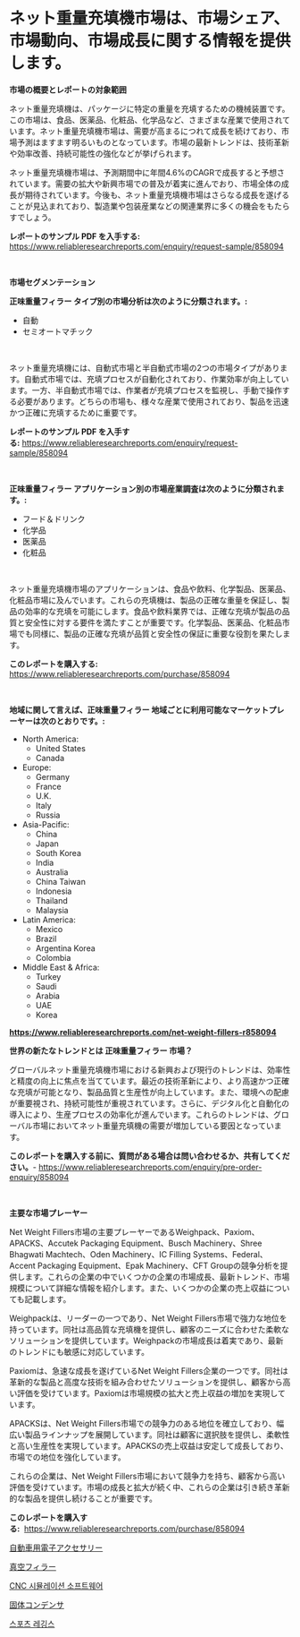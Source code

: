 <p><h1>ネット重量充填機市場は、市場シェア、市場動向、市場成長に関する情報を提供します。</h1></p><p><strong>市場の概要とレポートの対象範囲</strong></p>
<p><p>ネット重量充填機は、パッケージに特定の重量を充填するための機械装置です。この市場は、食品、医薬品、化粧品、化学品など、さまざまな産業で使用されています。ネット重量充填機市場は、需要が高まるにつれて成長を続けており、市場予測はますます明るいものとなっています。市場の最新トレンドは、技術革新や効率改善、持続可能性の強化などが挙げられます。</p><p>ネット重量充填機市場は、予測期間中に年間4.6%のCAGRで成長すると予想されています。需要の拡大や新興市場での普及が着実に進んでおり、市場全体の成長が期待されています。今後も、ネット重量充填機市場はさらなる成長を遂げることが見込まれており、製造業や包装産業などの関連業界に多くの機会をもたらすでしょう。</p></p>
<p><strong>レポートのサンプル PDF を入手する:</strong> <a href="https://www.reliableresearchreports.com/enquiry/request-sample/858094">https://www.reliableresearchreports.com/enquiry/request-sample/858094</a></p>
<p>&nbsp;</p>
<p><strong>市場セグメンテーション</strong></p>
<p><strong>正味重量フィラー タイプ別の市場分析は次のように分類されます。:</strong></p>
<p><ul><li>自動</li><li>セミオートマチック</li></ul></p>
<p>&nbsp;</p>
<p><p>ネット重量充填機には、自動式市場と半自動式市場の2つの市場タイプがあります。自動式市場では、充填プロセスが自動化されており、作業効率が向上しています。一方、半自動式市場では、作業者が充填プロセスを監視し、手動で操作する必要があります。どちらの市場も、様々な産業で使用されており、製品を迅速かつ正確に充填するために重要です。</p></p>
<p><strong>レポートのサンプル PDF を入手する:</strong>&nbsp;<a href="https://www.reliableresearchreports.com/enquiry/request-sample/858094">https://www.reliableresearchreports.com/enquiry/request-sample/858094</a></p>
<p>&nbsp;</p>
<p><strong> 正味重量フィラー アプリケーション別の市場産業調査は次のように分類されます。:</strong></p>
<p><ul><li>フード＆ドリンク</li><li>化学品</li><li>医薬品</li><li>化粧品</li></ul></p>
<p>&nbsp;</p>
<p><p>ネット重量充填機市場のアプリケーションは、食品や飲料、化学製品、医薬品、化粧品市場に及んでいます。これらの充填機は、製品の正確な重量を保証し、製品の効率的な充填を可能にします。食品や飲料業界では、正確な充填が製品の品質と安全性に対する要件を満たすことが重要です。化学製品、医薬品、化粧品市場でも同様に、製品の正確な充填が品質と安全性の保証に重要な役割を果たします。</p></p>
<p><strong>このレポートを購入する:</strong>&nbsp; <a href="https://www.reliableresearchreports.com/purchase/858094">https://www.reliableresearchreports.com/purchase/858094</a></p>
<p>&nbsp;</p>
<p><strong>地域に関して言えば、正味重量フィラー 地域ごとに利用可能なマーケットプレーヤーは次のとおりです。:</strong></p>
<p><ul>
    <li>
        North America:
        <ul>
            <li>United States</li>
            <li>Canada</li>
        </ul>
    </li>
    <li>
        Europe:
        <ul>
            <li>Germany</li>
            <li>France</li>
            <li>U.K.</li>
            <li>Italy</li>
            <li>Russia</li>
        </ul>
    </li>
    <li>
        Asia-Pacific:
        <ul>
            <li>China</li>
            <li>Japan</li>
            <li>South Korea</li>
            <li>India</li>
            <li>Australia</li>
            <li>China Taiwan</li>
            <li>Indonesia</li>
            <li>Thailand</li>
            <li>Malaysia</li>
        </ul>
    </li>
    <li>
        Latin America:
        <ul>
            <li>Mexico</li>
            <li>Brazil</li>
            <li>Argentina Korea</li>
            <li>Colombia</li>
        </ul>
    </li>
    <li>
        Middle East & Africa:
        <ul>
            <li>Turkey</li>
            <li>Saudi</li>
            <li>Arabia</li>
            <li>UAE</li>
            <li>Korea</li>
        </ul>
    </li>
    </ul></p>
<p><strong><a href="https://www.reliableresearchreports.com/net-weight-fillers-r858094">https://www.reliableresearchreports.com/net-weight-fillers-r858094</a></strong>&nbsp;</p>
<p><strong>世界の新たなトレンドとは 正味重量フィラー 市場？</strong></p>
<p><p>グローバルネット重量充填機市場における新興および現行のトレンドは、効率性と精度の向上に焦点を当てています。最近の技術革新により、より高速かつ正確な充填が可能となり、製品品質と生産性が向上しています。また、環境への配慮が重要視され、持続可能性が重視されています。さらに、デジタル化と自動化の導入により、生産プロセスの効率化が進んでいます。これらのトレンドは、グローバル市場においてネット重量充填機の需要が増加している要因となっています。</p></p>
<p><strong>このレポートを購入する前に、質問がある場合は問い合わせるか、共有してください。</strong>- <a href="https://www.reliableresearchreports.com/enquiry/pre-order-enquiry/858094">https://www.reliableresearchreports.com/enquiry/pre-order-enquiry/858094</a></p>
<p>&nbsp;</p>
<p><strong>主要な市場プレーヤー</strong></p>
<p><p>Net Weight Fillers市場の主要プレーヤーであるWeighpack、Paxiom、APACKS、Accutek Packaging Equipment、Busch Machinery、Shree Bhagwati Machtech、Oden Machinery、IC Filling Systems、Federal、Accent Packaging Equipment、Epak Machinery、CFT Groupの競争分析を提供します。これらの企業の中でいくつかの企業の市場成長、最新トレンド、市場規模について詳細な情報を紹介します。また、いくつかの企業の売上収益についても記載します。</p><p>Weighpackは、リーダーの一つであり、Net Weight Fillers市場で強力な地位を持っています。同社は高品質な充填機を提供し、顧客のニーズに合わせた柔軟なソリューションを提供しています。Weighpackの市場成長は着実であり、最新のトレンドにも敏感に対応しています。</p><p>Paxiomは、急速な成長を遂げているNet Weight Fillers企業の一つです。同社は革新的な製品と高度な技術を組み合わせたソリューションを提供し、顧客から高い評価を受けています。Paxiomは市場規模の拡大と売上収益の増加を実現しています。</p><p>APACKSは、Net Weight Fillers市場での競争力のある地位を確立しており、幅広い製品ラインナップを展開しています。同社は顧客に選択肢を提供し、柔軟性と高い生産性を実現しています。APACKSの売上収益は安定して成長しており、市場での地位を強化しています。</p><p>これらの企業は、Net Weight Fillers市場において競争力を持ち、顧客から高い評価を受けています。市場の成長と拡大が続く中、これらの企業は引き続き革新的な製品を提供し続けることが重要です。</p></p>
<p><strong>このレポートを購入する:</strong>&nbsp;&nbsp;<a href="https://www.reliableresearchreports.com/purchase/858094">https://www.reliableresearchreports.com/purchase/858094</a></p>
<p><p><a href="https://medium.com/@luckeycorbin/%E8%87%AA%E5%8B%95%E8%BB%8A%E7%94%A8%E9%9B%BB%E5%AD%90%E3%82%A2%E3%82%AF%E3%82%BB%E3%82%B5%E3%83%AA%E3%83%BC%E5%B8%82%E5%A0%B4%E3%81%AE%E8%A6%8F%E6%A8%A1-cagr-%E3%83%88%E3%83%AC%E3%83%B3%E3%83%892024%E5%B9%B4%E3%81%8B%E3%82%892030%E5%B9%B4-5743d8d04762">自動車用電子アクセサリー</a></p><p><a href="https://github.com/SarahFahey88/Market-Research-Report-List-1/blob/main/703486421709.md">真空フィラー</a></p><p><a href="https://medium.com/@maksymilianbaran1901/2024%EB%85%84%EB%B6%80%ED%84%B0-2031%EB%85%84%EA%B9%8C%EC%A7%80-%EC%98%88%EC%B8%A1%EB%90%9C-cnc-%EC%8B%9C%EB%AE%AC%EB%A0%88%EC%9D%B4%EC%85%98-%EC%86%8C%ED%94%84%ED%8A%B8%EC%9B%A8%EC%96%B4-%EC%8B%9C%EC%9E%A5-%EB%8F%99%ED%96%A5%EA%B3%BC-%EC%8B%9C%EC%9E%A5-%EB%B6%84%EC%84%9D-af815388c328">CNC 시뮬레이션 소프트웨어</a></p><p><a href="https://medium.com/@lonnierami89675202/2024%E5%B9%B4%E3%81%8B%E3%82%892031%E5%B9%B4%E3%81%BE%E3%81%A7%E3%81%AE%E6%9C%9F%E9%96%93%E3%81%AB%E4%BA%88%E6%B8%AC%E3%81%95%E3%82%8C%E3%82%8B%E5%9B%BA%E4%BD%93%E3%82%B3%E3%83%B3%E3%83%87%E3%83%B3%E3%82%B5%E5%B8%82%E5%A0%B4%E3%81%AE%E5%88%86%E6%9E%90%E3%81%A8%E3%82%B5%E3%82%A4%E3%82%BA-45a563827fb9">固体コンデンサ</a></p><p><a href="https://medium.com/@hugofirst44/%EC%8A%A4%ED%8F%AC%EC%B8%A0-%EB%A0%88%EA%B9%85%EC%8A%A4-%EC%8B%9C%EC%9E%A5%EC%9D%80-%EC%8B%9C%EC%9E%A5-%EC%A0%90%EC%9C%A0%EC%9C%A8-%EC%8B%9C%EC%9E%A5-%ED%8A%B8%EB%A0%8C%EB%93%9C-%EB%B0%8F-%EC%8B%9C%EC%9E%A5-%EC%84%B1%EC%9E%A5%EC%97%90-%EB%8C%80%ED%95%9C-%EC%A0%95%EB%B3%B4%EB%A5%BC-%EC%A0%9C%EA%B3%B5%ED%95%A9%EB%8B%88%EB%8B%A4-75a92b9027eb">스포츠 레깅스</a></p></p>